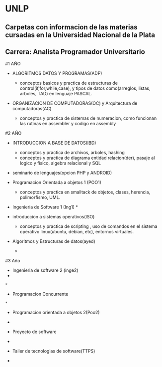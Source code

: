 # UNLP
## Carpetas con informacion de las materias cursadas en la Universidad Nacional de la Plata
## Carrera: Analista Programador Universitario

#1 AÑO 
 - ALGORITMOS DATOS Y PROGRAMAS(ADP)
      * conceptos basicos y practica de estructuras de control(if,for,while,case), y tipos de datos como(arreglos, listas, arboles, TAD) en lenguaje PASCAL.
     
 - ORGANIZACION DE COMPUTADORAS(OC) y Arquitectura de computadoras(AC)
     * conceptos y practica de sistemas de numeracion, como funcionan las rutinas en assembler y codigo en assembly 

#2 AÑO
 - INTRODUCCION A BASE DE DATOS(IBD)
     * conceptos y practica de archivos, arboles, hashing
     * conceptos y practica de diagrama entidad relacion(der), pasaje al logico y fisico, algebra relacional y SQL
 
 - seminario de lenguajes(opcion PHP y ANDROID)
 
 - Programacion Orientada a objetos 1 (POO1)
    * conceptos y practica en smalltack de objetos, clases, herencia, polimorfismo, UML. 
  
 - Ingenieria de Software 1 (Ing1)
   * 
  
 - introduccion a sistemas operativos(ISO)
   * conceptos y practica de scripting , uso de comandos en el sistema operativo linux(ubuntu, debian, etc), entornos virtuales. 

 - Algoritmos y Estructuras de datos(ayed)

   *
   
 #3 Año
   - Ingenieria de software 2 (inge2)
   - 
    * 
   
   - Programacion Concurrente
    
    *
   
   - Programacion orientada a objetos 2(Poo2)
   
   *
   
   - Proyecto de software
   
   *
   
   - Taller de tecnologias de software(TTPS)
   
   *





